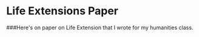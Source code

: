 # Life Extensions Paper

###Here's on paper on Life Extension that I wrote for my humanities class.
